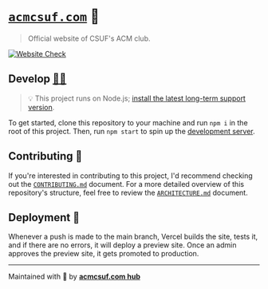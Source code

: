 # [`acmcsuf.com`][demo_url] 🐘

> Official website of CSUF's ACM club.

[![Website Check](https://github.com/EthanThatOneKid/acmcsuf.com/actions/workflows/check_website.yaml/badge.svg)](https://github.com/EthanThatOneKid/acmcsuf.com/actions/workflows/check_website.yaml)

## Develop [👩‍💻][netlify_dashboard]

> 💡 This project runs on Node.js; [install the latest long-term support version][node_download].

To get started, clone this repository to your machine and run `npm i` in the root of this project.
Then, run `npm start` to spin up the [development server][dev_server].

## Contributing 🤝

If you're interested in contributing to this project, I'd recommend checking out the [`CONTRIBUTING.md`](CONTRIBUTING.md) document.
For a more detailed overview of this repository's structure, feel free to review the [`ARCHITECTURE.md`](ARCHITECTURE.md) document.

## Deployment 🚀

Whenever a push is made to the main branch, Vercel builds the site, tests it, and if there are no errors, it will deploy a preview site.
Once an admin approves the preview site, it gets promoted to production.

---

Maintained with 💖 by [**acmcsuf.com hub**][team_doc]

[node_download]: https://nodejs.org/en/download/
[github_action_deploy]: .github/workflows/deploy.yaml
[demo_url]: https://acmcsuf.com/
[acm_officers]: https://acmcsuf.com/about/
[webmaster_url]: https://github.com/EthanThatOneKid/
[dev_server]: http://localhost:3000/
[netlify_dashboard]: https://vercel.com/ethanthatonekid/acm-csuf-site
[team_doc]: https://docs.google.com/document/d/11GoIBTAAnIOgmWuG1TsgXUE3MMkweQ8V6bB9TbrY0Hs/edit?usp=sharing
